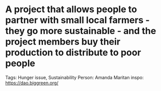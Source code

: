 # A project that allows people to partner with small local farmers - they go more sustainable - and the project members buy their production to distribute to poor people

Tags: Hunger issue, Sustainability
Person: Amanda Maritan
inspo: https://dao.biggreen.org/